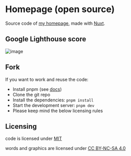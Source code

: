 # Homepage (open source)

Source code of [my homepage](https://www.tmlmt.com), made with [Nuxt](https://nuxt.com).

## Google Lighthouse score

![image](https://github.com/tmlmt/homepage/assets/10244927/0778c1fa-960a-4afb-b670-ee42e55cb367)

## Fork

If you want to work and reuse the code:

- Install pnpm (see [docs](https://pnpm.io/installation))
- Clone the git repo
- Install the dependencies: `pnpm install`
- Start the development server: `pnpm dev`
- Please keep mind the below licensing rules

## Licensing

code is licensed under [MIT](./LICENSE)

words and graphics are licensed under [CC BY-NC-SA 4.0](https://creativecommons.org/licenses/by-nc-sa/4.0/?ref=chooser-v1)
